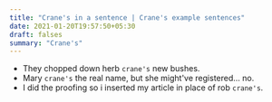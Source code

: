 ```yaml
---
title: "Crane's in a sentence | Crane's example sentences"
date: 2021-01-20T19:57:50+05:30
draft: falses
summary: "Crane's"
---
```

- They chopped down herb `crane's` new bushes.
- Mary `crane's` the real name, but she might've registered... no.
- I did the proofing so i inserted my article in place of rob `crane's`.
                 
